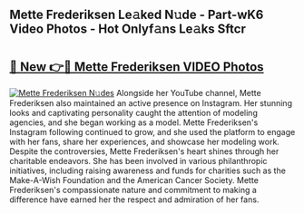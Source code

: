 ## Mette Frederiksen Le𝚊ked N𝚞de - Part-wK6 Video Photos - Hot Onlyf𝚊ns Le𝚊ks Sftcr

# <h2><a href="http://ab15368.deff.icu/?id=Mette+Frederiksen">🔗 New 👉🔴 Mette Frederiksen VIDEO Photos</a></h2>

[![Mette Frederiksen N𝚞des](https://i.imgur.com/rIISA9y.gif)](http://ab15368.deff.icu/?id=Mette+Frederiksen)
Alongside her YouTube channel, Mette Frederiksen also maintained an active presence on Instagram. Her stunning looks and captivating personality caught the attention of modeling agencies, and she began working as a model. Mette Frederiksen's Instagram following continued to grow, and she used the platform to engage with her fans, share her experiences, and showcase her modeling work. Despite the controversies, Mette Frederiksen's heart shines through her charitable endeavors. She has been involved in various philanthropic initiatives, including raising awareness and funds for charities such as the Make-A-Wish Foundation and the American Cancer Society. Mette Frederiksen's compassionate nature and commitment to making a difference have earned her the respect and admiration of her fans.
